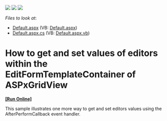 <!-- default badges list -->
![](https://img.shields.io/endpoint?url=https://codecentral.devexpress.com/api/v1/VersionRange/128540385/13.1.4%2B)
[![](https://img.shields.io/badge/Open_in_DevExpress_Support_Center-FF7200?style=flat-square&logo=DevExpress&logoColor=white)](https://supportcenter.devexpress.com/ticket/details/E1093)
[![](https://img.shields.io/badge/📖_How_to_use_DevExpress_Examples-e9f6fc?style=flat-square)](https://docs.devexpress.com/GeneralInformation/403183)
<!-- default badges end -->
<!-- default file list -->
*Files to look at*:

* [Default.aspx](./CS/WebApplication2/Default.aspx) (VB: [Default.aspx](./VB/WebApplication2/Default.aspx))
* [Default.aspx.cs](./CS/WebApplication2/Default.aspx.cs) (VB: [Default.aspx.vb](./VB/WebApplication2/Default.aspx.vb))
<!-- default file list end -->
# How to get and set values of editors within the EditFormTemplateContainer of ASPxGridView
<!-- run online -->
**[[Run Online]](https://codecentral.devexpress.com/e1093/)**
<!-- run online end -->


<p>This sample illustrates one more way to get and set editors values using the AfterPerformCallback event handler.</p>

<br/>


